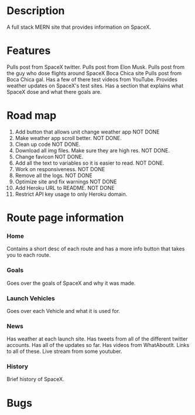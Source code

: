# Description

A full stack MERN site that provides information on SpaceX.

# Features

Pulls post from SpaceX twitter.
Pulls post from Elon Musk.
Pulls post from the guy who dose flights around SpaceX Boca Chica site
Pulls post from Boca Chica gal.
Has a few of there test videos from YouTube.
Provides weather updates on SpaceX's test sites.
Has a section that explains what SpaceX dose and what there goals are.

# Road map

1.  Add button that allows unit change weather app NOT DONE
2.  Make weather app scroll better. NOT DONE.
3.  Clean up code NOT DONE.
4.  Download all img files. Make sure they are high res. NOT DONE.
5.  Change favicon NOT DONE.
6.  Add all the text to variables so it is easier to read. NOT DONE.
7.  Work on responsiveness. NOT DONE
8.  Remove all the logs. NOT DONE
9.  Optimize site and fix warnings NOT DONE
10. Add Heroku URL to README. NOT DONE
11. Restrict API key usage to only Heroku domain.

# Route page information

### Home

Contains a short desc of each route and has a more info button that takes you to each route.

### Goals

Goes over the goals of SpaceX and why it was made.

### Launch Vehicles

Goes over each Vehicle and what it is used for.

### News

Has weather at each launch site. Has tweets from all of the different twitter accounts. Has all of the updates so far.
Has videos from WhatAboutIt. Links to all of these. Live stream from some youtuber.

### History

Brief history of SpaceX.

# Bugs
